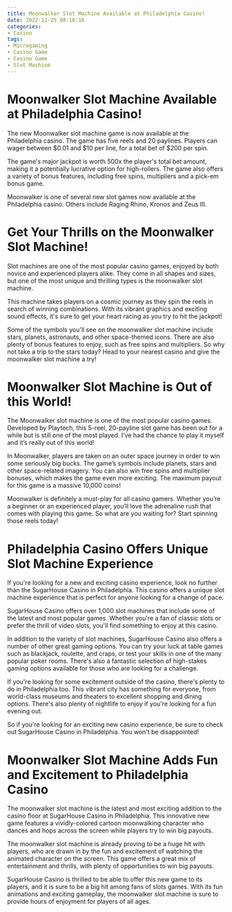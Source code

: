 ```yaml
---
title: Moonwalker Slot Machine Available at Philadelphia Casino!
date: 2022-12-25 08:16:16
categories:
- Casino
tags:
- Microgaming
- Casino Game
- Casino Game
- Slot Machine
---
```



#  Moonwalker Slot Machine Available at Philadelphia Casino!

The new Moonwalker slot machine game is now available at the Philadelphia casino. The game has five reels and 20 paylines. Players can wager between $0.01 and $10 per line, for a total bet of $200 per spin.

The game's major jackpot is worth 500x the player's total bet amount, making it a potentially lucrative option for high-rollers. The game also offers a variety of bonus features, including free spins, multipliers and a pick-em bonus game.

Moonwalker is one of several new slot games now available at the Philadelphia casino. Others include Raging Rhino, Kronos and Zeus III.

#  Get Your Thrills on the Moonwalker Slot Machine!

Slot machines are one of the most popular casino games, enjoyed by both novice and experienced players alike. They come in all shapes and sizes, but one of the most unique and thrilling types is the moonwalker slot machine.

This machine takes players on a cosmic journey as they spin the reels in search of winning combinations. With its vibrant graphics and exciting sound effects, it's sure to get your heart racing as you try to hit the jackpot!

Some of the symbols you'll see on the moonwalker slot machine include stars, planets, astronauts, and other space-themed icons. There are also plenty of bonus features to enjoy, such as free spins and multipliers. So why not take a trip to the stars today? Head to your nearest casino and give the moonwalker slot machine a try!

#  Moonwalker Slot Machine is Out of this World!

The Moonwalker slot machine is one of the most popular casino games. Developed by Playtech, this 5-reel, 20-payline slot game has been out for a while but is still one of the most played. I’ve had the chance to play it myself and it’s really out of this world!

In Moonwalker, players are taken on an outer space journey in order to win some seriously big bucks. The game’s symbols include planets, stars and other space-related imagery. You can also win free spins and multiplier bonuses, which makes the game even more exciting. The maximum payout for this game is a massive 10,000 coins!

Moonwalker is definitely a must-play for all casino gamers. Whether you’re a beginner or an experienced player, you’ll love the adrenaline rush that comes with playing this game. So what are you waiting for? Start spinning those reels today!

#  Philadelphia Casino Offers Unique Slot Machine Experience

If you're looking for a new and exciting casino experience, look no further than the SugarHouse Casino in Philadelphia. This casino offers a unique slot machine experience that is perfect for anyone looking for a change of pace.

SugarHouse Casino offers over 1,000 slot machines that include some of the latest and most popular games. Whether you're a fan of classic slots or prefer the thrill of video slots, you'll find something to enjoy at this casino.

In addition to the variety of slot machines, SugarHouse Casino also offers a number of other great gaming options. You can try your luck at table games such as blackjack, roulette, and craps, or test your skills in one of the many popular poker rooms. There's also a fantastic selection of high-stakes gaming options available for those who are looking for a challenge.

If you're looking for some excitement outside of the casino, there's plenty to do in Philadelphia too. This vibrant city has something for everyone, from world-class museums and theaters to excellent shopping and dining options. There's also plenty of nightlife to enjoy if you're looking for a fun evening out.

So if you're looking for an exciting new casino experience, be sure to check out SugarHouse Casino in Philadelphia. You won't be disappointed!

#  Moonwalker Slot Machine Adds Fun and Excitement to Philadelphia Casino

The moonwalker slot machine is the latest and most exciting addition to the casino floor at SugarHouse Casino in Philadelphia. This innovative new game features a vividly-colored cartoon moonwalking character who dances and hops across the screen while players try to win big payouts.

The moonwalker slot machine is already proving to be a huge hit with players, who are drawn in by the fun and excitement of watching the animated character on the screen. This game offers a great mix of entertainment and thrills, with plenty of opportunities to win big payouts.

SugarHouse Casino is thrilled to be able to offer this new game to its players, and it is sure to be a big hit among fans of slots games. With its fun animations and exciting gameplay, the moonwalker slot machine is sure to provide hours of enjoyment for players of all ages.